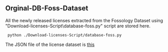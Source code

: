## Orginal-DB-Foss-Dataset

All the newly released licenses extracted from the Fossology Dataset using "Download-licenses-Script\database-foss.py" script are stored here.
```
 python ./Download-licenses-Script/database-foss.py
```
The JSON file of the license dataset is [this](https://raw.githubusercontent.com/fossology/fossology/master/install/db/licenseRef.json)
